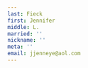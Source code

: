 ```yaml
---
last: Fieck
first: Jennifer
middle: L.
married: ''
nickname: ''
meta: ''
email: jjenneye@aol.com
---
```

